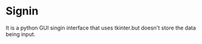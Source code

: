 # Signin
It is a python GUI singin interface that uses tkinter.but doesn't store the data being input.
